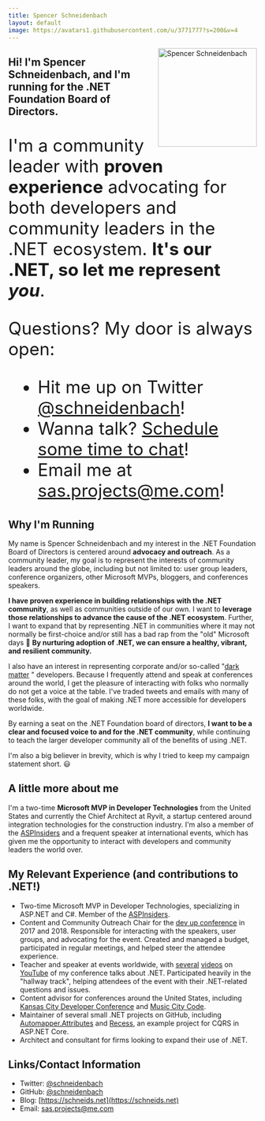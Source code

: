 ```yaml
---
title: Spencer Schneidenbach
layout: default
image: https://avatars1.githubusercontent.com/u/3771777?s=200&v=4
---
```


<style>
.pic {
  float:right;
  padding-left:10px;
}

@media (max-width: 767px) {
  .pic {
    float:none;
    padding-left:auto;
    text-align:center;
    padding-bottom: 20px;
  }
}

.bigger-text * {
  font-size: 2.2rem !important;
}
</style>

<div class="pic">
  <img src="https://avatars1.githubusercontent.com/u/3771777?s=250&v=4" width="200" alt="Spencer Schneidenbach" />
</div>

## Hi! I'm Spencer Schneidenbach, and I'm running for the .NET Foundation Board of Directors.

<div class="bigger-text" style="margin-top:2rem">
<p>
I'm a community leader with <strong>proven experience</strong> advocating for both developers and community leaders in the .NET ecosystem. <strong>It's our .NET, so let me represent <i>you</i></strong>.
</p>
<p>
Questions? My door is always open:
</p>
<ul>
<li> Hit me up on Twitter <a href="https://twitter.com/schneidenbach">@schneidenbach</a>!</li>
<li> Wanna talk? <a href="https://calendly.com/schneidenbach">Schedule some time to chat</a>!</li>
<li>Email me at <a href="mailto:sas.projects@me.com">sas.projects@me.com</a>!</li>
</ul>
</div>

## Why I'm Running

My name is Spencer Schneidenbach and my interest in the .NET Foundation Board of Directors is centered around **advocacy and outreach**. As a community leader, my goal is to represent the interests of community leaders around the globe, including but not limited to: user group leaders, conference organizers, other Microsoft MVPs, bloggers, and conferences speakers.

**I have proven experience in building relationships with the .NET community**, as well as communities outside of our own. I want to **leverage those relationships to advance the cause of the .NET ecosystem**. Further, I want to expand that by representing .NET in communities where it may not normally be first-choice and/or still has a bad rap from the "old" Microsoft days 🙂 **By nurturing adoption of .NET, we can ensure a healthy, vibrant, and resilient community.**

I also have an interest in representing corporate and/or so-called "[dark matter](https://www.hanselman.com/blog/DarkMatterDevelopersTheUnseen99.aspx) " developers. Because I frequently attend and speak at conferences around the world, I get the pleasure of interacting with folks who normally do not get a voice at the table. I've traded tweets and emails with many of these folks, with the goal of making .NET more accessible for developers worldwide.

By earning a seat on the .NET Foundation board of directors, **I want to be a clear and focused voice to and for the .NET community**, while continuing to teach the larger developer community all of the benefits of using .NET.

I'm also a big believer in brevity, which is why I tried to keep my campaign statement short. 😃

## A little more about me
I'm a two-time **Microsoft MVP in Developer Technologies** from the United States and currently the Chief Architect at Ryvit, a startup centered around integration technologies for the construction industry. I'm also a member of the [ASPInsiders](https://aspinsiders.com) and a frequent speaker at international events, which has given me the opportunity to interact with developers and community leaders the world over.

## My Relevant Experience (and contributions to .NET!)
* Two-time Microsoft MVP in Developer Technologies, specializing in ASP.NET and C#. Member of the [ASPInsiders](https://aspinsiders.com).
* Content and Community Outreach Chair for the [dev up conference](https://devupconf.org) in 2017 and 2018. Responsible for interacting with the speakers, user groups, and advocating for the event. Created and managed a budget, participated in regular meetings, and helped steer the attendee experience.
* Teacher and speaker at events worldwide, with [several](https://www.youtube.com/watch?v=CH9VEeV-zok) [videos](https://www.youtube.com/watch?v=x0yNKU-tz1Y) on [YouTube](https://www.youtube.com/watch?v=1eIoQbVd8fQ) of my conference talks about .NET. Participated heavily in the "hallway track", helping attendees of the event with their .NET-related questions and issues.
* Content advisor for conferences around the United States, including [Kansas City Developer Conference](https://kcdc.info) and [Music City Code](https://musiccitytech.com).
* Maintainer of several small .NET projects on GitHub, including [Automapper.Attributes](https://github.com/schneidenbach/Automapper.Attributes) and [Recess](https://github.com/schneidenbach/RecessOpinionatedApiInAspNetCore), an example project for CQRS in ASP.NET Core.
* Architect and consultant for firms looking to expand their use of .NET.

## Links/Contact Information
* Twitter: [@schneidenbach](https://twitter.com/schneidenbach)
* GitHub: [@schneidenbach](https://github.com/schneidenbach)
* Blog: [https://schneids.net](https://schneids.net)
* Email: [sas.projects@me.com](mailto:sas.projects@me.com)
